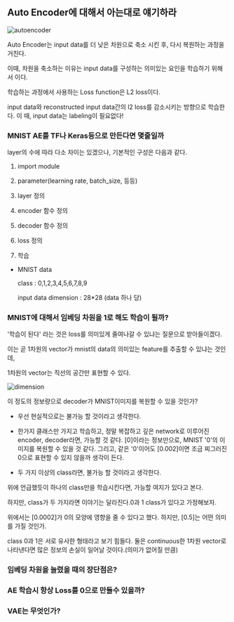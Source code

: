 ## Auto Encoder에 대해서 아는대로 얘기하라

![autoencoder](https://encrypted-tbn0.gstatic.com/images?q=tbn:ANd9GcTNKtx8ZT2pv_AqjGTlgpVb4An7JlxAR-YVF3jY5TJqdXzTy7cG)

Auto Encoder는 input data를 더 낮은 차원으로 축소 시킨 후, 다시 복원하는 과정을 거친다. 

이때, 차원을 축소하는 이유는 input data를 구성하는 의미있는 요인을 학습하기 위해서 이다. 

학습하는 과정에서 사용하는 Loss function은 L2 loss이다.

input data와 reconstructed input data간의 l2 loss를 감소시키는 방향으로 학습한다. 이 때, input data는 labeling이 필요없다!

### MNIST AE를 TF나 Keras등으로 만든다면 몇줄일까

layer의 수에 따라 다소 차이는 있겠으나, 기본적인 구성은 다음과 같다.

1. import module

2. parameter(learning rate, batch_size, 등등)

3. layer 정의

4. encoder 함수 정의

5. decoder 함수 정의

6. loss 정의

7. 학습


- MNIST data

  class : 0,1,2,3,4,5,6,7,8,9
  
  input data dimension : 28*28 (data 하나 당)

### MNIST에 대해서 임베딩 차원을 1로 해도 학습이 될까?

'학습이 된다' 라는 것은 loss를 의미있게 줄여나갈 수 있냐는 질문으로 받아들이겠다.

이는 곧 1차원의 vector가 mnist의 data의 의미있는 feature를 추출할 수 있냐는 것인데,

1차원의 vector는 직선의 공간만 표현할 수 있다.

![dimension](https://encrypted-tbn0.gstatic.com/images?q=tbn:ANd9GcQzFvFpS-UdohQWvgmA5-v0bAOMwX9vlbmfihDYMfjdNEqbiR4x9w)

이 정도의 정보량으로 decoder가 MNIST이미지를 복원할 수 있을 것인가?

-  우선 현실적으로는 불가능 할 것이라고 생각한다.

-  한가지 클래스만 가지고 학습하고, 정말 복잡하고 깊은 network로 이루어진 encoder, decoder라면, 가능할 것 같다. 
  [0]이라는 정보만으로, MNIST '0'의 이미지를 복원할 수 있을 것 같다. 그리고, 같은 '0'이어도 [0.002]이면 조금 찌그러진 0으로 표현할 수 있지 않을까 생각이 든다.

- 두 가지 이상의 class라면, 불가능 할 것이라고 생각한다.

위에 언급했듯이 하나의 class만을 학습시킨다면, 가능할 여지가 있다고 본다. 

하지만, class가 두 가지라면 이야기는 달라진다.0과 1 class가 있다고 가정해보자.

위에서는 [0.0002]가 0의 모양에 영향을 줄 수 있다고 했다. 하지만, [0.5]는 어떤 의미를 가질 것인가.

class 0과 1은 서로 유사한 형태라고 보기 힘들다. 둘은 continuous한 1차원 vector로 나타낸다면 많은 정보의 손실이 일어날 것이다.(의미가 없어질 만큼)


### 임베딩 차원을 늘렸을 때의 장단점은?

### AE 학습시 항상 Loss를 0으로 만들수 있을까?

### VAE는 무엇인가?
